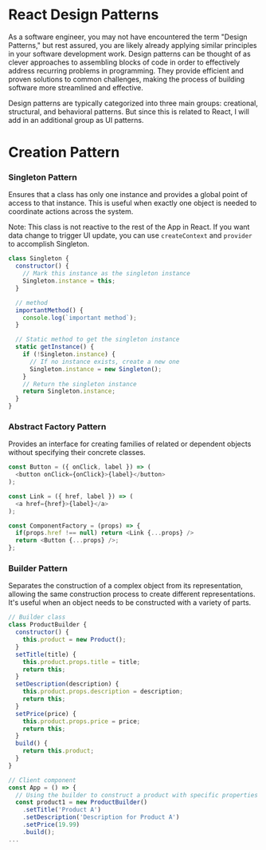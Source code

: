 # React Design Patterns

As a software engineer, you may not have encountered the term "Design Patterns," but rest assured, you are likely already applying similar principles in your software development work. Design patterns can be thought of as clever approaches to assembling blocks of code in order to effectively address recurring problems in programming. They provide efficient and proven solutions to common challenges, making the process of building software more streamlined and effective.

Design patterns are typically categorized into three main groups: creational, structural, and behavioral patterns. But since this is related to React, I will add in an additional group as UI patterns.

# Creation Pattern

### Singleton Pattern
Ensures that a class has only one instance and provides a global point of access to that instance. This is useful when exactly one object is needed to coordinate actions across the system.

Note: This class is not reactive to the rest of the App in React. If you want data change to trigger UI update, you can use `createContext` and `provider` to accomplish Singleton.

```javascript
class Singleton {
  constructor() {
    // Mark this instance as the singleton instance
    Singleton.instance = this;
  }

  // method
  importantMethod() {
    console.log(`important method`);
  }

  // Static method to get the singleton instance
  static getInstance() {
    if (!Singleton.instance) {
      // If no instance exists, create a new one
      Singleton.instance = new Singleton();
    }
    // Return the singleton instance
    return Singleton.instance;
  }
}
```

### Abstract Factory Pattern
Provides an interface for creating families of related or dependent objects without specifying their concrete classes. 

```javascript
const Button = ({ onClick, label }) => (
  <button onClick={onClick}>{label}</button>
);

const Link = ({ href, label }) => (
  <a href={href}>{label}</a>
);

const ComponentFactory = (props) => {
  if(props.href !== null) return <Link {...props} />
  return <Button {...props} />;
};
```

### Builder Pattern
Separates the construction of a complex object from its representation, allowing the same construction process to create different representations. It's useful when an object needs to be constructed with a variety of parts.

```javascript
// Builder class
class ProductBuilder {
  constructor() {
    this.product = new Product();
  }
  setTitle(title) {
    this.product.props.title = title;
    return this;
  }
  setDescription(description) {
    this.product.props.description = description;
    return this;
  }
  setPrice(price) {
    this.product.props.price = price;
    return this;
  }
  build() {
    return this.product;
  }
}

// Client component
const App = () => {
  // Using the builder to construct a product with specific properties
  const product1 = new ProductBuilder()
    .setTitle('Product A')
    .setDescription('Description for Product A')
    .setPrice(19.99)
    .build();
...
```

